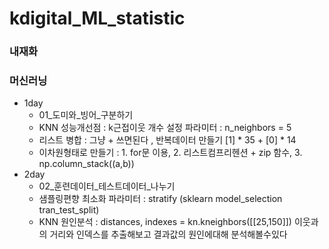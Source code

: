 # kdigital_ML_statistic
### 내재화
### 머신러닝
- 1day
    - 01_도미와_빙어_구분하기
     - KNN 성능개선점 : k근접이웃 개수 설정 파라미터 : n_neighbors = 5 
     - 리스트 병합 : 그냥 + 쓰면된다 , 반복데이터 만들기 [1] * 35 +  [0] * 14
     - 이차원형태로 만들기 : 1. for문 이용, 2. 리스트컴프리헨션 + zip 함수, 3. np.column_stack((a,b))
- 2day
    - 02_훈련데이터_테스트데이터_나누기
     - 샘플링편향 최소화 파라미터 : stratify (sklearn model_selection tran_test_split)
     - KNN 원인분석 : distances, indexes = kn.kneighbors([[25,150]]) 이웃과의 거리와 인덱스를 추출해보고 결과값의 원인에대해 분석해볼수있다
